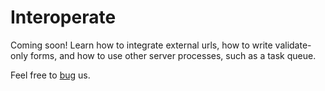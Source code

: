 Interoperate
============

Coming soon! Learn how to integrate external urls, how to write validate-only forms, and how to use other server processes, such as a task queue.

Feel free to [bug](https://github.com/Zankoku-Okuno/neptune/issues) us.